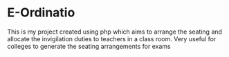 # E-Ordinatio
This is my project created using php which aims to arrange the seating and allocate the invigilation duties to teachers in a class room. Very useful for colleges to generate the seating arrangements for exams
